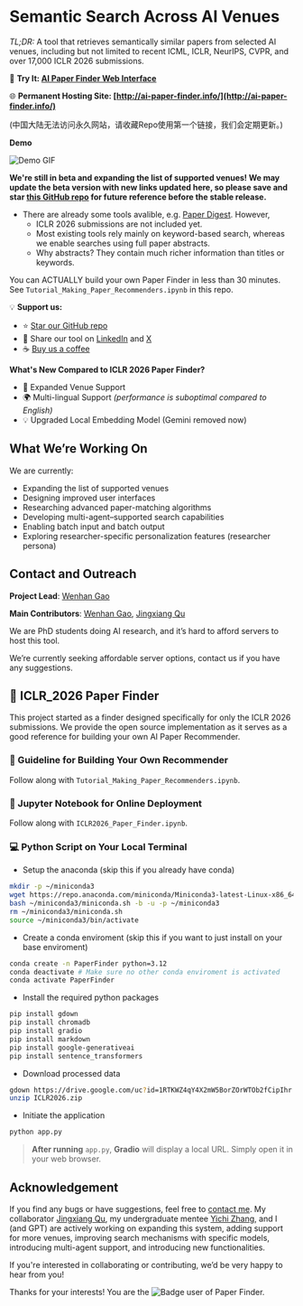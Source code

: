 # Semantic Search Across AI Venues

*TL;DR:* A tool that retrieves semantically similar papers from selected AI venues, including but not limited to recent ICML, ICLR, NeurIPS, CVPR, and over 17,000 ICLR 2026 submissions.

🔗 **Try It: [AI Paper Finder Web Interface](https://b67491c9b7c1a4f083.gradio.live)**

🌐 **Permanent Hosting Site: [http://ai-paper-finder.info/](http://ai-paper-finder.info/)** 

(中国大陆无法访问永久网站，请收藏Repo使用第一个链接，我们会定期更新。)

**Demo**

![Demo GIF](AI_paper_finder_demo.gif)

**We're still in beta and expanding the list of supported venues! We may update the beta version with new links updated here, so please save and star [this GitHub repo](https://github.com/wenhangao21/ICLR26_Paper_Finder) for future reference before the stable release.**

- There are already some tools avalible, e.g. [Paper Digest](https://www.paperdigest.org/). However,
	- ICLR 2026 submissions are not included yet.
	- Most existing tools rely mainly on keyword-based search, whereas we enable searches using full paper abstracts.
	- Why abstracts? They contain much richer information than titles or keywords.


You can ACTUALLY build your own Paper Finder in less than 30 minutes. See `Tutorial_Making_Paper_Recommenders.ipynb` in this repo.

💡 **Support us:**

* ⭐ [Star our GitHub repo](https://github.com/wenhangao21/ICLR26_Paper_Finder)
* 🔗 Share our tool on [LinkedIn](https://www.linkedin.com/in/wenhan-gao-2311611b4/) and [X](https://x.com/Wenhanacademia)
* ☕ [Buy us a coffee](https://buymeacoffee.com/wenhanacado)

**What's New Compared to ICLR 2026 Paper Finder?**
- 🧭 Expanded Venue Support
- 🌍 Multi-lingual Support *(performance is suboptimal compared to English)*
- 💡 Upgraded Local Embedding Model (Gemini removed now)

## What We’re Working On

We are currently:

* Expanding the list of supported venues
* Designing improved user interfaces
* Researching advanced paper-matching algorithms
* Developing multi-agent–supported search capabilities
* Enabling batch input and batch output
* Exploring researcher-specific personalization features (researcher persona)

## Contact and Outreach

**Project Lead**: [Wenhan Gao](https://wenhangao21.github.io/)

**Main Contributors**: [Wenhan Gao](https://wenhangao21.github.io/), [Jingxiang Qu](https://qujx.github.io/)

We are PhD students doing AI research, and it’s hard to afford servers to host this tool.

We’re currently seeking affordable server options, contact us if you have any suggestions.



## 🚀 ICLR_2026 Paper Finder
This project started as a finder designed specifically for only the ICLR 2026 submissions. We provide the open source implementation as it serves as a good reference for building your own AI Paper Recommender.

### 📓 Guideline for Building Your Own Recommender
Follow along with `Tutorial_Making_Paper_Recommenders.ipynb`. 

### 📓 Jupyter Notebook for Online Deployment
Follow along with `ICLR2026_Paper_Finder.ipynb`. 

### 💻 Python Script on Your Local Terminal
- Setup the anaconda (skip this if you already have conda)
```bash
mkdir -p ~/miniconda3
wget https://repo.anaconda.com/miniconda/Miniconda3-latest-Linux-x86_64.sh -O ~/miniconda3/miniconda.sh
bash ~/miniconda3/miniconda.sh -b -u -p ~/miniconda3
rm ~/miniconda3/miniconda.sh
source ~/miniconda3/bin/activate
```

- Create a conda enviroment (skip this if you want to just install on your base enviroment)
```bash
conda create -n PaperFinder python=3.12
conda deactivate # Make sure no other conda enviroment is activated
conda activate PaperFinder
```

-  Install the required python packages
```bash
pip install gdown
pip install chromadb
pip install gradio
pip install markdown
pip install google-generativeai
pip install sentence_transformers
```
- Download processed data
```bash
gdown https://drive.google.com/uc?id=1RTKWZ4qY4X2mW5BorZOrWTOb2fCipIhr
unzip ICLR2026.zip
```	

- Initiate the application
```bash
python app.py
```	

> **After running** `app.py`, **Gradio** will display a local URL. Simply open it in your web browser.

## Acknowledgement
If you find any bugs or have suggestions, feel free to [contact me](https://wenhangao21.github.io/).
My collaborator [Jingxiang Qu](https://qujx.github.io/), my undergraduate mentee [Yichi Zhang](https://yichixiaoju.github.io/YichiZhang.github.io/), and I (and GPT) are actively working on expanding this system, adding support for more venues, improving search mechanisms with specific models, introducing multi-agent support, and introducing new functionalities.

If you're interested in collaborating or contributing, we’d be very happy to hear from you!

Thanks for your interests! You are the ![Badge](https://hitscounter.dev/api/hit?url=https%3A%2F%2Fgithub.com%2Fwenhangao21%2FICLR26_Paper_Finder&label=Paper_Finder&icon=book-half&color=%239ec5fe&message=&style=flat&tz=UTC) user of Paper Finder.


